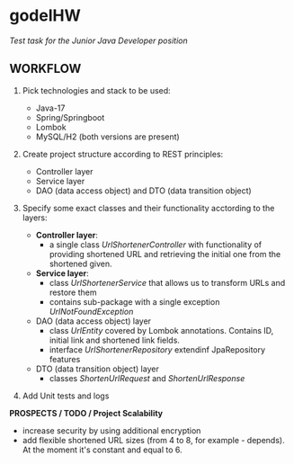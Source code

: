 # godelHW
*Test task for the Junior Java Developer position*


**WORKFLOW**
-
1) Pick technologies and stack to be used:
   - Java-17
   - Spring/Springboot
   - Lombok
   - MySQL/H2 (both versions are present)

2) Create project structure according to REST principles:
   - Controller layer
   - Service layer
   - DAO (data access object) and DTO (data transition object)

3) Specify some exact classes and their functionality acctording to the layers:
   - **Controller layer**:
       - a single class *UrlShortenerController* with functionality of providing shortened URL and retrieving the initial one from the shortened given.
   - **Service layer**:
     - class *UrlShortenerService* that allows us to transform URLs and restore them
     - contains sub-package with a single exception *UrlNotFoundException*
   - DAO (data access object) layer
       - class *UrlEntity* covered by Lombok annotations. Contains ID, initial link and shortened link fields.
       - interface *UrlShortenerRepository* extendinf JpaRepository features
   - DTO (data transition object) layer
       - classes *ShortenUrlRequest* and *ShortenUrlResponse*
         
4) Add Unit tests and logs

**PROSPECTS / TODO / Project Scalability**
- increase security by using additional encryption
- add flexible shortened URL sizes (from 4 to 8, for example - depends). At the moment it's constant and equal to 6.
